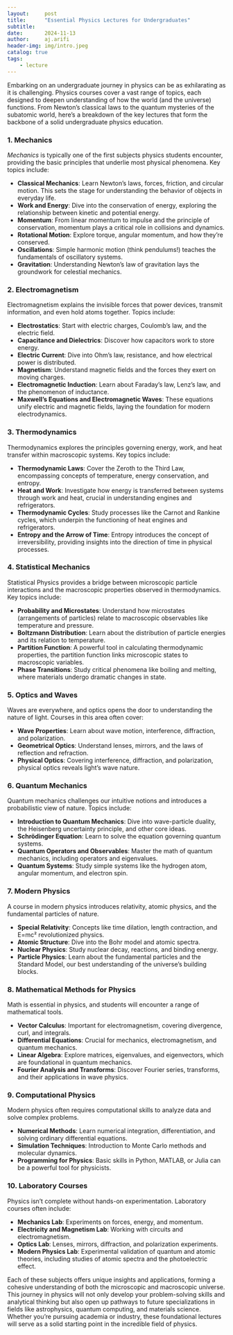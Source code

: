 ```yaml
---
layout:     post
title:      "Essential Physics Lectures for Undergraduates"
subtitle:   
date:       2024-11-13
author:     aj.arifi
header-img: img/intro.jpeg
catalog: true
tags:
    - lecture
---
```


Embarking on an undergraduate journey in physics can be as exhilarating as it is challenging. 
Physics courses cover a vast range of topics, each designed to deepen understanding of how the world (and the universe) functions. 
From Newton’s classical laws to the quantum mysteries of the subatomic world, 
here’s a breakdown of the key lectures that form the backbone of a solid undergraduate physics education.

### 1. Mechanics 
   *Mechanics* is typically one of the first subjects physics students encounter, providing the basic principles that underlie most physical phenomena. Key topics include:
   
   - **Classical Mechanics**: Learn Newton’s laws, forces, friction, and circular motion. This sets the stage for understanding the behavior of objects in everyday life.
   - **Work and Energy**: Dive into the conservation of energy, exploring the relationship between kinetic and potential energy.
   - **Momentum**: From linear momentum to impulse and the principle of conservation, momentum plays a critical role in collisions and dynamics.
   - **Rotational Motion**: Explore torque, angular momentum, and how they’re conserved.
   - **Oscillations**: Simple harmonic motion (think pendulums!) teaches the fundamentals of oscillatory systems.
   - **Gravitation**: Understanding Newton’s law of gravitation lays the groundwork for celestial mechanics.

### 2. Electromagnetism 
   Electromagnetism explains the invisible forces that power devices, transmit information, and even hold atoms together. Topics include:
   
   - **Electrostatics**: Start with electric charges, Coulomb’s law, and the electric field.
   - **Capacitance and Dielectrics**: Discover how capacitors work to store energy.
   - **Electric Current**: Dive into Ohm’s law, resistance, and how electrical power is distributed.
   - **Magnetism**: Understand magnetic fields and the forces they exert on moving charges.
   - **Electromagnetic Induction**: Learn about Faraday’s law, Lenz’s law, and the phenomenon of inductance.
   - **Maxwell’s Equations and Electromagnetic Waves**: These equations unify electric and magnetic fields, laying the foundation for modern electrodynamics.


### 3. Thermodynamics
   Thermodynamics explores the principles governing energy, work, and heat transfer within macroscopic systems. Key topics include:

   - **Thermodynamic Laws**: Cover the Zeroth to the Third Law, encompassing concepts of temperature, energy conservation, and entropy.
   - **Heat and Work**: Investigate how energy is transferred between systems through work and heat, crucial in understanding engines and refrigerators.
   - **Thermodynamic Cycles**: Study processes like the Carnot and Rankine cycles, which underpin the functioning of heat engines and refrigerators.
   - **Entropy and the Arrow of Time**: Entropy introduces the concept of irreversibility, providing insights into the direction of time in physical processes.

### 4. Statistical Mechanics
   Statistical Physics provides a bridge between microscopic particle interactions and the macroscopic properties observed in thermodynamics. Key topics include:

   - **Probability and Microstates**: Understand how microstates (arrangements of particles) relate to macroscopic observables like temperature and pressure.
   - **Boltzmann Distribution**: Learn about the distribution of particle energies and its relation to temperature.
   - **Partition Function**: A powerful tool in calculating thermodynamic properties, the partition function links microscopic states to macroscopic variables.
   - **Phase Transitions**: Study critical phenomena like boiling and melting, where materials undergo dramatic changes in state.


### 5. Optics and Waves 
   Waves are everywhere, and optics opens the door to understanding the nature of light. Courses in this area often cover:
   
   - **Wave Properties**: Learn about wave motion, interference, diffraction, and polarization.
   - **Geometrical Optics**: Understand lenses, mirrors, and the laws of reflection and refraction.
   - **Physical Optics**: Covering interference, diffraction, and polarization, physical optics reveals light’s wave nature.

### 6. Quantum Mechanics 
   Quantum mechanics challenges our intuitive notions and introduces a probabilistic view of nature. Topics include:
   
   - **Introduction to Quantum Mechanics**: Dive into wave-particle duality, the Heisenberg uncertainty principle, and other core ideas.
   - **Schrödinger Equation**: Learn to solve the equation governing quantum systems.
   - **Quantum Operators and Observables**: Master the math of quantum mechanics, including operators and eigenvalues.
   - **Quantum Systems**: Study simple systems like the hydrogen atom, angular momentum, and electron spin.

### 7. Modern Physics 
   A course in modern physics introduces relativity, atomic physics, and the fundamental particles of nature.
   
   - **Special Relativity**: Concepts like time dilation, length contraction, and E=mc² revolutionized physics.
   - **Atomic Structure**: Dive into the Bohr model and atomic spectra.
   - **Nuclear Physics**: Study nuclear decay, reactions, and binding energy.
   - **Particle Physics**: Learn about the fundamental particles and the Standard Model, our best understanding of the universe’s building blocks.

### 8. Mathematical Methods for Physics 
   Math is essential in physics, and students will encounter a range of mathematical tools.
   
   - **Vector Calculus**: Important for electromagnetism, covering divergence, curl, and integrals.
   - **Differential Equations**: Crucial for mechanics, electromagnetism, and quantum mechanics.
   - **Linear Algebra**: Explore matrices, eigenvalues, and eigenvectors, which are foundational in quantum mechanics.
   - **Fourier Analysis and Transforms**: Discover Fourier series, transforms, and their applications in wave physics.

### 9. Computational Physics 
   Modern physics often requires computational skills to analyze data and solve complex problems.
   
   - **Numerical Methods**: Learn numerical integration, differentiation, and solving ordinary differential equations.
   - **Simulation Techniques**: Introduction to Monte Carlo methods and molecular dynamics.
   - **Programming for Physics**: Basic skills in Python, MATLAB, or Julia can be a powerful tool for physicists.

### 10. Laboratory Courses 
   Physics isn’t complete without hands-on experimentation. Laboratory courses often include:
   
   - **Mechanics Lab**: Experiments on forces, energy, and momentum.
   - **Electricity and Magnetism Lab**: Working with circuits and electromagnetism.
   - **Optics Lab**: Lenses, mirrors, diffraction, and polarization experiments.
   - **Modern Physics Lab**: Experimental validation of quantum and atomic theories, including studies of atomic spectra and the photoelectric effect.


Each of these subjects offers unique insights and applications, forming a cohesive understanding of both the microscopic and macroscopic universe. 
This journey in physics will not only develop your problem-solving skills and analytical thinking 
but also open up pathways to future specializations in fields like astrophysics, quantum computing, and materials science. 
Whether you’re pursuing academia or industry, these foundational lectures will serve as a solid starting point in the incredible field of physics.


